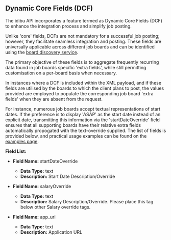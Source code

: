 ## Dynamic Core Fields (DCF)

The idibu API incorporates a feature termed as Dynamic Core Fields (DCF) to enhance the integration process and simplify job posting. 

Unlike 'core' fields, DCFs are not mandatory for a successful job posting; however, they facilitate seamless integration and posting. These fields are universally applicable across different job boards and can be identified using the <a href="https://github.com/oneworldmarket/idibu-api/blob/master/posting-api/spec-data.md">board discovery service</a>.</p>

The primary objective of these fields is to aggregate frequently recurring data found in job boards specific 'extra fields', while still permitting customisation on a per-board basis when necessary.

In instances where a DCF is included within the XML payload, and if these fields are utilised by the boards to which the client plans to post, the values provided are employed to populate the corresponding job board 'extra fields' when they are absent from the request.

For instance, numerous job boards accept textual representations of start dates. If the preference is to display 'ASAP' as the start date instead of an explicit date, transmitting this information via the 'startDateOverride' field ensures that all supporting boards have their relative extra fields automatically propogated with the text-override supplied. The list of fields is provided below, and practical usage examples can be found on the <a href="https://github.com/oneworldmarket/idibu-api/tree/master/posting-api/examples">examples page</a>.</p>

**Field List:**

- **Field Name:** startDateOverride
  - **Data Type:** text
  - **Description:** Start Date Description/Override

- **Field Name:** salaryOverride
  - **Data Type:** text
  - **Description:** Salary Description/Override. Please place this tag below other Salary override tags.

- **Field Name:** app_url
  - **Data Type:** text
  - **Description:** Application URL
